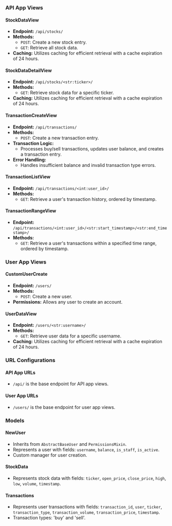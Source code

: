 ### API App Views

#### StockDataView
- **Endpoint:** `/api/stocks/`
- **Methods:**
  - `POST`: Create a new stock entry.
  - `GET`: Retrieve all stock data.
- **Caching:** Utilizes caching for efficient retrieval with a cache expiration of 24 hours.

#### StockDataDetailView
- **Endpoint:** `/api/stocks/<str:ticker>/`
- **Methods:**
  - `GET`: Retrieve stock data for a specific ticker.
- **Caching:** Utilizes caching for efficient retrieval with a cache expiration of 24 hours.

#### TransactionCreateView
- **Endpoint:** `/api/transactions/`
- **Methods:**
  - `POST`: Create a new transaction entry.
- **Transaction Logic:**
  - Processes buy/sell transactions, updates user balance, and creates a transaction entry.
- **Error Handling:**
  - Handles insufficient balance and invalid transaction type errors.

#### TransactionListView
- **Endpoint:** `/api/transactions/<int:user_id>/`
- **Methods:**
  - `GET`: Retrieve a user's transaction history, ordered by timestamp.

#### TransactionRangeView
- **Endpoint:** `/api/transactions/<int:user_id>/<str:start_timestamp>/<str:end_timestamp>/`
- **Methods:**
  - `GET`: Retrieve a user's transactions within a specified time range, ordered by timestamp.

### User App Views

#### CustomUserCreate
- **Endpoint:** `/users/`
- **Methods:**
  - `POST`: Create a new user.
- **Permissions:** Allows any user to create an account.

#### UserDataView
- **Endpoint:** `/users/<str:username>/`
- **Methods:**
  - `GET`: Retrieve user data for a specific username.
- **Caching:** Utilizes caching for efficient retrieval with a cache expiration of 24 hours.

### URL Configurations

#### API App URLs
- `/api/` is the base endpoint for API app views.

#### User App URLs
- `/users/` is the base endpoint for user app views.

### Models

#### NewUser
- Inherits from `AbstractBaseUser` and `PermissionsMixin`.
- Represents a user with fields: `username`, `balance`, `is_staff`, `is_active`.
- Custom manager for user creation.

#### StockData
- Represents stock data with fields: `ticker`, `open_price`, `close_price`, `high`, `low`, `volume`, `timestamp`.

#### Transactions
- Represents user transactions with fields: `transaction_id`, `user`, `ticker`, `transaction_type`, `transaction_volume`, `transaction_price`, `timestamp`.
- Transaction types: 'buy' and 'sell'.